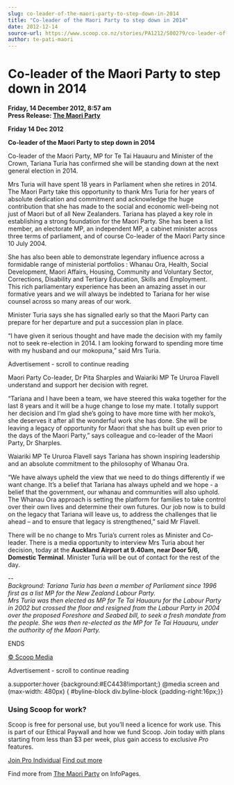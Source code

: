 ```yaml
---
slug: co-leader-of-the-maori-party-to-step-down-in-2014
title: "Co-leader of the Maori Party to step down in 2014"
date: 2012-12-14
source-url: https://www.scoop.co.nz/stories/PA1212/S00279/co-leader-of-the-maori-party-to-step-down-in-2014.htm
author: te-pati-maori
---
```

Co-leader of the Maori Party to step down in 2014
=================================================

**Friday, 14 December 2012, 8:57 am**  
**Press Release: [The Maori Party](https://info.scoop.co.nz/The_Maori_Party)**

  
**Friday 14 Dec 2012**

**Co-leader of the Maori Party to step down in 2014**

Co-leader of the Maori Party, MP for Te Tai Hauauru and Minister of the Crown, Tariana Turia has confirmed she will be standing down at the next general election in 2014.

Mrs Turia will have spent 18 years in Parliament when she retires in 2014. The Maori Party take this opportunity to thank Mrs Turia for her years of absolute dedication and commitment and acknowledge the huge contribution that she has made to the social and economic well-being not just of Maori but of all New Zealanders. Tariana has played a key role in establishing a strong foundation for the Maori Party. She has been a list member, an electorate MP, an independent MP, a cabinet minister across three terms of parliament, and of course Co-leader of the Maori Party since 10 July 2004.

She has also been able to demonstrate legendary influence across a formidable range of ministerial portfolios : Whanau Ora, Health, Social Development, Maori Affairs, Housing, Community and Voluntary Sector, Corrections, Disability and Tertiary Education, Skills and Employment.  
This rich parliamentary experience has been an amazing asset in our formative years and we will always be indebted to Tariana for her wise counsel across so many areas of our work.

Minister Turia says she has signalled early so that the Maori Party can prepare for her departure and put a succession plan in place.

“I have given it serious thought and have made the decision with my family not to seek re-election in 2014. I am looking forward to spending more time with my husband and our mokopuna,” said Mrs Turia.

Advertisement - scroll to continue reading





Maori Party Co-leader, Dr Pita Sharples and Waiariki MP Te Ururoa Flavell understand and support her decision with regret.

“Tariana and I have been a team, we have steered this waka together for the last 8 years and it will be a huge change to lose my mate. I totally support her decision and I’m glad she’s going to have more time with her moko’s, she deserves it after all the wonderful work she has done. She will be leaving a legacy of opportunity for Maori that she has built up even prior to the days of the Maori Party,” says colleague and co-leader of the Maori Party, Dr Sharples.

Waiariki MP Te Ururoa Flavell says Tariana has shown inspiring leadership and an absolute commitment to the philosophy of Whanau Ora.

“We have always upheld the view that we need to do things differently if we want change. It’s a belief that Tariana has always upheld and we hope - a belief that the government, our whanau and communities will also uphold. The Whanau Ora approach is setting the platform for families to take control over their own lives and determine their own futures. Our job now is to build on the legacy that Tariana will leave us, to address the challenges that lie ahead – and to ensure that legacy is strengthened,” said Mr Flavell.

There will be no change to Mrs Turia’s current roles as Minister and Co-leader. There is a media opportunity to interview Mrs Turia about her decision, today at the **Auckland Airport at 9.40am, near Door 5/6, Domestic Terminal**. Minister Turia will be out of contact for the rest of the day.

\--  
_Background: Tariana Turia has been a member of Parliament since 1996 first as a list MP for the New Zealand Labour Party._  
_Mrs Turia was then elected as MP for Te Tai Hauauru for the Labour Party in 2002 but crossed the floor and resigned from the Labour Party in 2004 over the proposed Foreshore and Seabed bill, to seek a fresh mandate from the people. She was then re-elected as the MP for Te Tai Hauauru, under the authority of the Maori Party._

ENDS

[© Scoop Media](http://www.scoop.co.nz/about/terms.html)  

Advertisement - scroll to continue reading



a.supporter:hover {background:#EC4438!important;} @media screen and (max-width: 480px) { #byline-block div.byline-block {padding-right:16px;}}

### Using Scoop for work?

Scoop is free for personal use, but you’ll need a licence for work use. This is part of our Ethical Paywall and how we fund Scoop. Join today with plans starting from less than $3 per week, plus gain access to exclusive _Pro_ features.  
  
[Join Pro Individual](https://pro.scoop.co.nz/Individual/?from=ProIn24) [Find out more](https://pro.scoop.co.nz/using-scoop-for-work/?from=ProIn24)

Find more from [The Maori Party](https://info.scoop.co.nz/The_Maori_Party) on InfoPages.